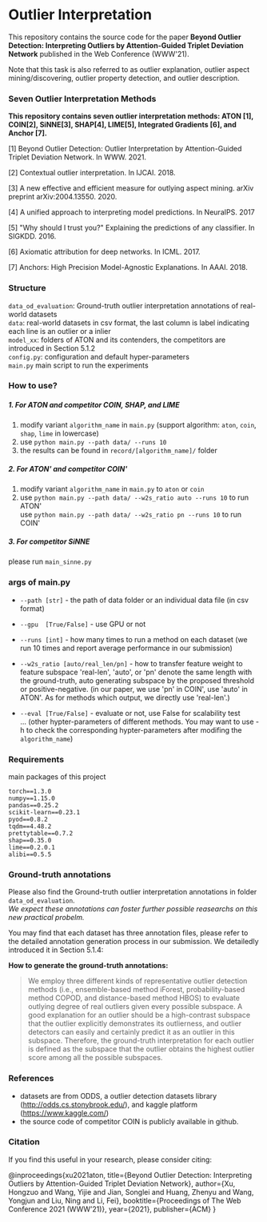 # Outlier Interpretation

This repository contains the source code for the paper **Beyond Outlier Detection: Interpreting Outliers by  Attention-Guided Triplet Deviation Network** published in the Web Conference (WWW'21).   

Note that this task is also referred to as outlier explanation, outlier aspect mining/discovering, outlier property detection, and outlier description.



### Seven Outlier Interpretation Methods

**This repository contains seven outlier interpretation methods: ATON [1], COIN[2], SiNNE[3], SHAP[4], LIME[5], Integrated Gradients [6], and Anchor [7].**

[1] Beyond Outlier Detection: Outlier Interpretation by Attention-Guided Triplet Deviation Network. In WWW. 2021.

[2] Contextual outlier interpretation. In IJCAI. 2018.

[3] A new effective and efficient measure for outlying aspect mining. arXiv preprint arXiv:2004.13550. 2020.

[4] A unified approach to interpreting model predictions. In NeuraIPS. 2017

[5] "Why should I trust you?" Explaining the predictions of any classifier. In SIGKDD. 2016.

[6] Axiomatic attribution for deep networks. In ICML. 2017.

[7] Anchors: High Precision Model-Agnostic Explanations. In AAAI. 2018.



### Structure
`data_od_evaluation`: Ground-truth outlier interpretation annotations of real-world datasets  
`data`: real-world datasets in csv format, the last column is label indicating each line is an outlier or a inlier  
`model_xx`: folders of ATON and its contenders, the competitors are introduced in Section 5.1.2  
`config.py`: configuration and default hyper-parameters  
`main.py` main script to run the experiments



### How to use?
##### 1. For ATON and competitor COIN, SHAP, and LIME
1. modify variant `algorithm_name` in `main.py` (support algorithm: `aton`, `coin`, `shap`, `lime`  in lowercase)
2. use `python main.py --path data/ --runs 10 `
3. the results can be found in `record/[algorithm_name]/` folder  

##### 2. For ATON' and competitor COIN' 
1. modify variant `algorithm_name` in `main.py` to `aton` or `coin`  
2. use `python main.py --path data/ --w2s_ratio auto --runs 10` to run ATON'  
   use `python main.py --path data/ --w2s_ratio pn --runs 10` to run COIN'  

##### 3. For competitor SiNNE
please run `main_sinne.py` 



### args of main.py
- `--path [str]`        - the path of data folder or an individual data file (in csv format)  

- `--gpu  [True/False]` - use GPU or not

- `--runs [int]`         - how many times to run a method on each dataset (we run 10 times and report average performance in our submission)

- `--w2s_ratio [auto/real_len/pn]`  - how to transfer feature weight to feature subspace 'real-len', 'auto', or 'pn' 
denote the same length with the ground-truth, auto generating subspace by the proposed threshold or positive-negative.
(in our paper, we use 'pn' in COIN', use 'auto' in ATON'. As for methods which output, we directly use 'real-len'.)

- `--eval [True/False]` - evaluate or not, use False for scalability test  
  ... (other hypter-parameters of different methods. You may want to use -h to check the corresponding hypter-parameters after modifing the `algorithm_name`)  

  

### Requirements
main packages of this project  
```
torch==1.3.0
numpy==1.15.0
pandas==0.25.2
scikit-learn==0.23.1
pyod==0.8.2
tqdm==4.48.2
prettytable==0.7.2
shap==0.35.0
lime==0.2.0.1
alibi==0.5.5
```



### Ground-truth annotations

Please also find the Ground-truth outlier interpretation annotations in folder `data_od_evaluation`.   
*We expect these annotations can foster further possible reasearchs on this new practical probelm.*  

You may find that each dataset has three annotation files, please refer to the detailed annotation generation process in our submission. We detailedly introduced it in Section 5.1.4:  

**How to generate the ground-truth annotations:**
>  We employ three different kinds of representative outlier detection methods (i.e., ensemble-based method iForest, probability-based method COPOD, and distance-based method HBOS) to evaluate outlying degree of real outliers given every possible subspace. A good explanation for an outlier should be a high-contrast subspace that the outlier explicitly demonstrates its outlierness, and outlier detectors can easily and certainly predict it as an outlier in this subspace. Therefore, the ground-truth interpretation for each outlier is defined as the subspace that the outlier obtains the highest outlier score among all the possible subspaces.



### References
- datasets are from ODDS, a outlier detection datasets library (http://odds.cs.stonybrook.edu/), and kaggle platform (https://www.kaggle.com/)
- the source code of competitor COIN is publicly available in github. 



### Citation

If you find this useful in your research, please consider citing:

@inproceedings{xu2021aton,
	title={Beyond Outlier Detection: Interpreting Outliers by  Attention-Guided Triplet Deviation Network},
	author={Xu, Hongzuo and Wang, Yijie and Jian, Songlei and Huang, Zhenyu and Wang, Yongjun and Liu, Ning and Li, Fei},
	booktitle={Proceedings of The Web Conference 2021 (WWW’21)},
	year={2021},
	publisher={ACM}
}
